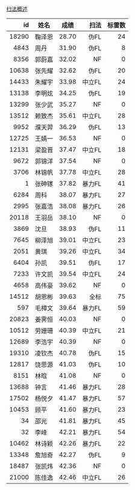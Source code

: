 [扫法概述](https://github.com/putianyi889/Minesweeper-makes-me-happy/wiki/扫法概述)

| id    | 姓名  | 成绩    | 扫法   | 标雷数 |
|-------:|-----|-------|------:|-----:|
| 18290 | 鞠泽恩 | 28.70 | 伪FL  | 24  |
| 4843  | 周丹  | 31.90  | 伪FL  | 8   |
| 8356  | 郭蔚嘉 | 32.02 | NF   | 0   |
| 10638 | 张先耀 | 32.62 | 伪FL  | 20  |
| 14433 | 朱耀宇 | 33.98 | 中立FL | 24  |
| 13138 | 李明炫 | 34.25 | 伪FL  | 19  |
| 13299 | 张少武 | 35.27 | NF   | 0   |
| 13512 | 赖致杰 | 35.61 | 中立FL | 28  |
| 9952  | 濮天羿 | 36.29 | 伪FL  | 13  |
| 12725 | 王婧一 | 36.53 | NF   | 0   |
| 12131 | 梁盈晋 | 37.47 | 中立FL | 18  |
| 9672  | 郭锦洋 | 37.54 | NF   | 0   |
| 3706  | 林锦帆 | 37.78 | 中立FL | 28  |
| 1     | 张砷镓 | 37.82 | 暴力FL | 41  |
| 6284  | 周科  | 38.07 | 暴力FL | 27  |
| 2995  | 张嘉浩 | 38.08 | 暴力FL | 26  |
| 20118 | 王羽岳 | 38.10 | NF   | 0   |
| 3869  | 沈旦  | 38.93 | 伪FL  | 11  |
| 7645  | 柳泽旭 | 39.01 | 中立FL | 23  |
| 2051  | 黄琪  | 39.26 | 中立FL | 34  |
| 6404  | 孙凯  | 39.51 | 伪FL  | 17  |
| 7233  | 许文凯 | 39.54 | 中立FL | 24  |
| 4658  | 高伟豪 | 39.62 | NF   | 0   |
| 14512 | 胡恩彬 | 39.63 | 全标   | 75  |
| 597   | 毛樟文 | 39.64 | 暴力FL | 59  |
| 20823 | 姜霁恒 | 40.03 | NF   | 0   |
| 10512 | 劳姗珊 | 40.39 | 中立FL | 21  |
| 12689 | 李浩宇 | 40.39 | NF   | 0   |
| 19310 | 凌钦杰 | 40.78 | 伪FL  | 15  |
| 12817 | 饶思源 | 41.03 | 伪FL  | 10  |
| 8151  | 林晗  | 41.08 | NF   | 0   |
| 13688 | 钟言  | 41.46 | 暴力FL | 28  |
| 17502 | 杨悦夕 | 41.47 | 暴力FL | 57  |
| 10453 | 顾平  | 41.60  | 暴力FL | 23  |
| 34    | 邵光  | 41.81 | 暴力FL | 45  |
| 32    | 李峰  | 42.21 | 暴力FL | 54  |
| 10462 | 林诗颖 | 42.26 | 暴力FL | 22  |
| 13348 | 詹旭奇 | 42.27 | 伪FL  | 9   |
| 18487 | 张凯炜 | 42.36 | NF   | 0   |
| 21000 | 陈佳逸 | 42.46 | 中立FL | 26  |
